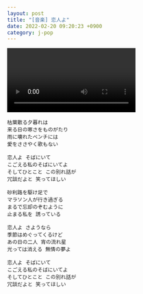 ```yaml
---
layout: post
title: "[音楽] 恋人よ"
date: 2022-02-20 09:20:23 +0900
category: j-pop
---
```


<div class="video-container">
    <video id="player" class="video-js vjs-default-skin vjs-big-play-centered" data-json="/public/json/j-pop/恋人よ.json"></video>
</div>

```
枯葉散る夕暮れは
来る日の寒さをものがたり
雨に壊れたベンチには
愛をささやく歌もない

恋人よ そばにいて
こごえる私のそばにいてよ
そしてひとこと この別れ話が
冗談だよと 笑ってほしい

砂利路を駆け足で
マラソン人が行き過ぎる
まるで忘却のぞむように
止まる私を 誘っている

恋人よ さようなら
季節はめぐってくるけど
あの日の二人 宵の流れ星
光っては消える 無情の夢よ

恋人よ そばにいて
こごえる私のそばにいてよ
そしてひとこと この別れ話が
冗談だよと 笑ってほしい
```